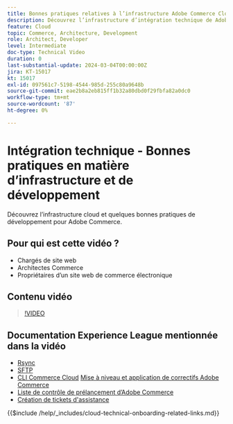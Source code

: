 ```yaml
---
title: Bonnes pratiques relatives à l’infrastructure Adobe Commerce Cloud et au développement
description: Découvrez l’infrastructure d’intégration technique de Adobe Commerce Cloud et les bonnes pratiques de développement.
feature: Cloud
topic: Commerce, Architecture, Development
role: Architect, Developer
level: Intermediate
doc-type: Technical Video
duration: 0
last-substantial-update: 2024-03-04T00:00:00Z
jira: KT-15017
kt: 15017
exl-id: 097561c7-5198-4544-985d-255c80a9648b
source-git-commit: eae2b8a2eb815ff1b32a80dbd0f29fbfa82a0dc0
workflow-type: tm+mt
source-wordcount: '87'
ht-degree: 0%

---
```


# Intégration technique - Bonnes pratiques en matière d’infrastructure et de développement

Découvrez l’infrastructure cloud et quelques bonnes pratiques de développement pour Adobe Commerce.

## Pour qui est cette vidéo ?

- Chargés de site web
- Architectes Commerce
- Propriétaires d’un site web de commerce électronique

## Contenu vidéo

>[!VIDEO](https://video.tv.adobe.com/v/3427679?learn=on)

## Documentation Experience League mentionnée dans la vidéo

- [Rsync](https://experienceleague.adobe.com/docs/commerce-cloud-service/user-guide/develop/deploy/staging-production.html?lang=fr#migrate-files-using-rsync)
- [SFTP](https://experienceleague.adobe.com/docs/commerce-cloud-service/user-guide/develop/secure-connections.html?lang=fr#sftp)
- [CLI Commerce Cloud](https://experienceleague.adobe.com/docs/commerce-cloud-service/user-guide/dev-tools/cloud-cli/cloud-cli-overview.html?lang=fr)
  [Mise à niveau et application de correctifs Adobe Commerce](https://experienceleague.adobe.com/docs/commerce-cloud-service/user-guide/develop/upgrade/apply-patches.html?lang=fr)
- [Liste de contrôle de prélancement d’Adobe Commerce](https://experienceleague.adobe.com/docs/commerce-cloud-service/user-guide/launch/checklist.html?lang=fr)
- [Création de tickets d&#39;assistance](https://experienceleague.adobe.com/docs/commerce-knowledge-base/kb/help-center-guide/magento-help-center-user-guide.html?lang=fr)

{{$include /help/_includes/cloud-technical-onboarding-related-links.md}}

